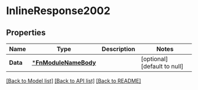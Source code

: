 # InlineResponse2002

## Properties
Name | Type | Description | Notes
------------ | ------------- | ------------- | -------------
**Data** | [***FnModuleNameBody**](fn_module_name_body.md) |  | [optional] [default to null]

[[Back to Model list]](../README.md#documentation-for-models) [[Back to API list]](../README.md#documentation-for-api-endpoints) [[Back to README]](../README.md)

